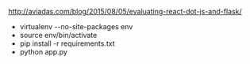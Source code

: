 

http://aviadas.com/blog/2015/08/05/evaluating-react-dot-js-and-flask/

 - virtualenv --no-site-packages env
 - source env/bin/activate
 - pip install -r requirements.txt
 - python app.py
